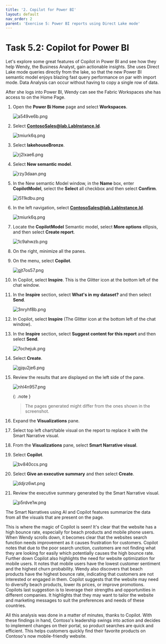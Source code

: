 ```yaml
---
title: '2. Copilot for Power BI'
layout: default
nav_order: 2
parent: 'Exercise 5: Power BI reports using Direct Lake mode'
---
```


# Task 5.2: Copilot for Power BI

Let's explore some great features of Copilot in Power BI and see how they help Wendy, the Business Analyst, gain actionable insights. She uses Direct Lake mode queries directly from the lake, so that the new Power BI semantic model enjoys blazing fast query performance on par with import mode. Data Analysis can occur without having to copy a single row of data.

After she logs into Power BI, Wendy can see the Fabric Workspaces she has access to on the Home Page.

1. Open the **Power Bi Home** page and select **Workspaces**.

	![a549ve6b.png](../media/instructions249094/a549ve6b.png)

1. Select **ContosoSales@lab.LabInstance.Id**.

	![tmiurk6q.png](../media/instructions249094/tmiurk6q.png)

1. Select **lakehouseBronze**.

	![rj2lxae6.png](../media/instructions249094/rj2lxae6.png)

1. Select **New semantic model**.

	![rzy3daan.png](../media/instructions249094/rzy3daan.png)

1. In the New semantic Model window, in the **Name** box, enter **CopilotModel**, select the **Select** all checkbox and then select **Confirm**.

	![i511kdbu.png](../media/instructions249094/i511kdbu.png)

1. In the left navigation, select **ContosoSales@lab.LabInstance.Id**.

	![tmiurk6q.png](../media/instructions249094/tmiurk6q.png)

1. Locate the **CopilotModel** Semantic model, select **More options** ellipsis, and then select **Create report**.

	![1c9ahwzb.png](../media/instructions249094/1c9ahwzb.png)

1. On the right, minimize all the panes.

1. On the menu, select **Copilot**.

	![gjt7os57.png](../media/instructions249094/gjt7os57.png)

1. In Copilot, select **Inspire**. This is the Glitter icon at the bottom left of the chat window.

1. In the **Inspire** section, select **What's in my dataset?** and then select **Send**.

	![3nryhf8b.png](../media/instructions249094/3nryhf8b.png)

1. In Copilot, select **Inspire** (The Glitter icon at the bottom left of the chat window).

1. In the **Inspire** section, select **Suggest content for this report** and then select **Send**.

	![7ochejuk.png](../media/instructions249094/7ochejuk.png)

1. Select **Create**.

	![gjqu2je6.png](../media/instructions249094/gjqu2je6.png)

1. Review the results that are displayed on the left side of the pane.

	![nhl4n957.png](../media/instructions249094/nhl4n957.png)

	{: .note }
 	>The pages generated might differ from the ones shown in the screenshot.

1. Expand the **Visualizations** pane.

1. Select top left chart/table visual on the report to replace it with the Smart Narrative visual.

1. From the **Visualizations** pane, select **Smart Narrative visual**.

1. Select **Copilot**.

	![bv840ccs.png](../media/instructions249094/bv840ccs.png)

1. Select **Give an executive summary** and then select **Create**.

	![ddjrz6wt.png](../media/instructions249094/ddjrz6wt.png)

1. Review the executive summary generated by the Smart Narrative visual.

	![p5rdve1w.png](../media/instructions249094/p5rdve1w.png)

The Smart Narratives using AI and Copilot features summarize the data from all the visuals that are present on the page.

This is where the magic of Copilot is seen! It's clear that the website has a high bounce rate, especially for beach products and mobile phone users. When Wendy scrolls down, it becomes clear that the websites search function needs improvement as it causes frustration for customers. Copilot notes that due to the poor search unction, customers are not finding what they are looking for easily which potentially causes the high bounce rate. Further down Copilot also highlights the need for website optimization for mobile users. It notes that mobile users have the lowest customer sentiment and the highest churn probability. Wendy also discovers that beach products have the highest bounce rate, indicating that customers are not interested or engaged in them. Copilot suggests that the website may need to diversify beach products, lower its prices, or improve promotions. Copilots last suggestion is to leverage their strengths and opportunities in different companies. It highlights that they may want to tailor the website and marketing messages to suit the preferences and needs of these countries.

All this analysis was done in a matter of minutes, thanks to Copilot. With these findings in hand, Contoso's leadership swings into action and decides to implement changes on their portal, so product searches are quick and efficient. This helps customers quickly find their favorite products on Contoso's now mobile-friendly website.
